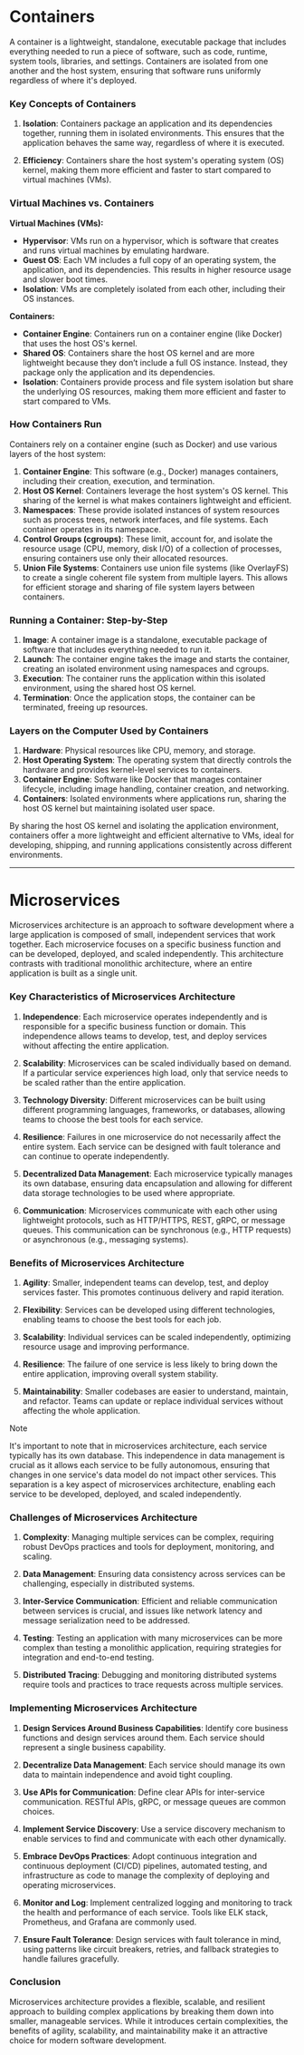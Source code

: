 # Containers

A container is a lightweight, standalone, executable package that includes everything needed to run a piece of software, such as code, runtime, system tools, libraries, and settings. Containers are isolated from one another and the host system, ensuring that software runs uniformly regardless of where it's deployed.

### Key Concepts of Containers

1. **Isolation**: Containers package an application and its dependencies together, running them in isolated environments. This ensures that the application behaves the same way, regardless of where it is executed.

2. **Efficiency**: Containers share the host system's operating system (OS) kernel, making them more efficient and faster to start compared to virtual machines (VMs).

### Virtual Machines vs. Containers

**Virtual Machines (VMs):**
- **Hypervisor**: VMs run on a hypervisor, which is software that creates and runs virtual machines by emulating hardware.
- **Guest OS**: Each VM includes a full copy of an operating system, the application, and its dependencies. This results in higher resource usage and slower boot times.
- **Isolation**: VMs are completely isolated from each other, including their OS instances.

**Containers:**
- **Container Engine**: Containers run on a container engine (like Docker) that uses the host OS's kernel.
- **Shared OS**: Containers share the host OS kernel and are more lightweight because they don’t include a full OS instance. Instead, they package only the application and its dependencies.
- **Isolation**: Containers provide process and file system isolation but share the underlying OS resources, making them more efficient and faster to start compared to VMs.

### How Containers Run

Containers rely on a container engine (such as Docker) and use various layers of the host system:

1. **Container Engine**: This software (e.g., Docker) manages containers, including their creation, execution, and termination.
2. **Host OS Kernel**: Containers leverage the host system's OS kernel. This sharing of the kernel is what makes containers lightweight and efficient.
3. **Namespaces**: These provide isolated instances of system resources such as process trees, network interfaces, and file systems. Each container operates in its namespace.
4. **Control Groups (cgroups)**: These limit, account for, and isolate the resource usage (CPU, memory, disk I/O) of a collection of processes, ensuring containers use only their allocated resources.
5. **Union File Systems**: Containers use union file systems (like OverlayFS) to create a single coherent file system from multiple layers. This allows for efficient storage and sharing of file system layers between containers.

### Running a Container: Step-by-Step

1. **Image**: A container image is a standalone, executable package of software that includes everything needed to run it.
2. **Launch**: The container engine takes the image and starts the container, creating an isolated environment using namespaces and cgroups.
3. **Execution**: The container runs the application within this isolated environment, using the shared host OS kernel.
4. **Termination**: Once the application stops, the container can be terminated, freeing up resources.

### Layers on the Computer Used by Containers

1. **Hardware**: Physical resources like CPU, memory, and storage.
2. **Host Operating System**: The operating system that directly controls the hardware and provides kernel-level services to containers.
3. **Container Engine**: Software like Docker that manages container lifecycle, including image handling, container creation, and networking.
4. **Containers**: Isolated environments where applications run, sharing the host OS kernel but maintaining isolated user space.

By sharing the host OS kernel and isolating the application environment, containers offer a more lightweight and efficient alternative to VMs, ideal for developing, shipping, and running applications consistently across different environments.


---


# Microservices


Microservices architecture is an approach to software development where a large application is composed of small, independent services that work together. Each microservice focuses on a specific business function and can be developed, deployed, and scaled independently. This architecture contrasts with traditional monolithic architecture, where an entire application is built as a single unit.

### Key Characteristics of Microservices Architecture

1. **Independence**: Each microservice operates independently and is responsible for a specific business function or domain. This independence allows teams to develop, test, and deploy services without affecting the entire application.

2. **Scalability**: Microservices can be scaled individually based on demand. If a particular service experiences high load, only that service needs to be scaled rather than the entire application.

3. **Technology Diversity**: Different microservices can be built using different programming languages, frameworks, or databases, allowing teams to choose the best tools for each service.

4. **Resilience**: Failures in one microservice do not necessarily affect the entire system. Each service can be designed with fault tolerance and can continue to operate independently.

5. **Decentralized Data Management**: Each microservice typically manages its own database, ensuring data encapsulation and allowing for different data storage technologies to be used where appropriate.

6. **Communication**: Microservices communicate with each other using lightweight protocols, such as HTTP/HTTPS, REST, gRPC, or message queues. This communication can be synchronous (e.g., HTTP requests) or asynchronous (e.g., messaging systems).

### Benefits of Microservices Architecture

1. **Agility**: Smaller, independent teams can develop, test, and deploy services faster. This promotes continuous delivery and rapid iteration.

2. **Flexibility**: Services can be developed using different technologies, enabling teams to choose the best tools for each job.

3. **Scalability**: Individual services can be scaled independently, optimizing resource usage and improving performance.

4. **Resilience**: The failure of one service is less likely to bring down the entire application, improving overall system stability.

5. **Maintainability**: Smaller codebases are easier to understand, maintain, and refactor. Teams can update or replace individual services without affecting the whole application.

>[!Note]
>It's important to note that in microservices architecture, each service typically has its own database. This independence in data management is crucial as it allows each service to be fully autonomous, ensuring that changes in one service's data model do not impact other services. This separation is a key aspect of microservices architecture, enabling each service to be developed, deployed, and scaled independently.

### Challenges of Microservices Architecture

1. **Complexity**: Managing multiple services can be complex, requiring robust DevOps practices and tools for deployment, monitoring, and scaling.

2. **Data Management**: Ensuring data consistency across services can be challenging, especially in distributed systems.

3. **Inter-Service Communication**: Efficient and reliable communication between services is crucial, and issues like network latency and message serialization need to be addressed.

4. **Testing**: Testing an application with many microservices can be more complex than testing a monolithic application, requiring strategies for integration and end-to-end testing.

5. **Distributed Tracing**: Debugging and monitoring distributed systems require tools and practices to trace requests across multiple services.

### Implementing Microservices Architecture

1. **Design Services Around Business Capabilities**: Identify core business functions and design services around them. Each service should represent a single business capability.

2. **Decentralize Data Management**: Each service should manage its own data to maintain independence and avoid tight coupling.

3. **Use APIs for Communication**: Define clear APIs for inter-service communication. RESTful APIs, gRPC, or message queues are common choices.

4. **Implement Service Discovery**: Use a service discovery mechanism to enable services to find and communicate with each other dynamically.

5. **Embrace DevOps Practices**: Adopt continuous integration and continuous deployment (CI/CD) pipelines, automated testing, and infrastructure as code to manage the complexity of deploying and operating microservices.

6. **Monitor and Log**: Implement centralized logging and monitoring to track the health and performance of each service. Tools like ELK stack, Prometheus, and Grafana are commonly used.

7. **Ensure Fault Tolerance**: Design services with fault tolerance in mind, using patterns like circuit breakers, retries, and fallback strategies to handle failures gracefully.

### Conclusion

Microservices architecture provides a flexible, scalable, and resilient approach to building complex applications by breaking them down into smaller, manageable services. While it introduces certain complexities, the benefits of agility, scalability, and maintainability make it an attractive choice for modern software development.